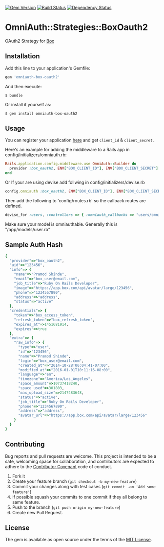 [![Gem Version](https://badge.fury.io/rb/omniauth-box-oauth2.svg)](https://badge.fury.io/rb/omniauth-box-oauth2)
[![Build Status](https://travis-ci.org/pramodshinde/omniauth-box-oauth2.svg?branch=master)](https://travis-ci.org/pramodshinde/omniauth-box-oauth2)
[![Dependency Status](https://gemnasium.com/pramodshinde/omniauth-box-oauth2.svg)](https://gemnasium.com/pramodshinde/omniauth-box-oauth2)

# OmniAuth::Strategies::BoxOauth2

OAuth2 Strategy for [Box](https://www.box.com/)

## Installation

Add this line to your application's Gemfile:

```ruby
gem 'omniauth-box-oauth2'
```

And then execute:

    $ bundle

Or install it yourself as:

    $ gem install omniauth-box-oauth2

## Usage

You can register your application [here](https://cloud.app.box.com/login) and get `client_id` & `client_secret`.

Here's an example for adding the middleware to a Rails app in config/initializers/omniauth.rb:
```ruby
Rails.application.config.middleware.use OmniAuth::Builder do
  provider :box_oauth2, ENV["BOX_CLIENT_ID"], ENV["BOX_CLIENT_SECRET"]
end
```

Or If your are using devise add follwing in config/initializers/devise.rb
```ruby
config.omniauth :box_oauth2, ENV["BOX_CLIENT_ID"], ENV["BOX_CLIENT_SECRET"]
```

Then add the following to 'config/routes.rb' so the callback routes are defined.

```ruby
devise_for :users, :controllers => { :omniauth_callbacks => "users/omniauth_callbacks" }
```

Make sure your model is omniauthable. Generally this is "/app/models/user.rb"

## Sample Auth Hash 
```ruby
{
  "provider"=>"box_oauth2",
  "uid"=>"123456",
  "info"=> {
    "name"=>"Pramod Shinde",
    "email"=>"box_user@email.com",
    "job_title"=>"Ruby On Rails Developer",
    "image"=>"https://app.box.com/api/avatar/large/123456",
    "phone"=>"1234567890",
    "address"=>"address",
    "status"=>"active"
  },
  "credentials"=> {
    "token"=>"box_access_token",
    "refresh_token"=>"box_refresh_token",
    "expires_at"=>1451681914,
    "expires"=>true
  },
  "extra"=> {
    "raw_info"=> {
      "type"=>"user",
      "id"=>"123456",
      "name"=>"Pramod Shinde",
      "login"=>"box_user@email.com",
      "created_at"=>"2014-10-28T00:04:41-07:00",
      "modified_at"=>"2016-01-01T10:11:16-08:00",
      "language"=>"en",
      "timezone"=>"America/Los_Angeles",
      "space_amount"=>10737418240,
      "space_used"=>301803,
      "max_upload_size"=>2147483648,
      "status"=>"active",
      "job_title"=>"Ruby On Rails Developer",
      "phone"=>"1234567890",
      "address"=>"address",
      "avatar_url"=>"https://app.box.com/api/avatar/large/123456"
    }
  }
}
```

## Contributing

Bug reports and pull requests are welcome. This project is intended to be a safe, welcoming space for collaboration, and contributors are expected to adhere to the [Contributor Covenant](contributor-covenant.org) code of conduct.

1. Fork it
2. Create your feature branch (`git checkout -b my-new-feature`)
3. Commit your changes along with test cases (`git commit -am 'Add some feature'`)
4. If possible squash your commits to one commit if they all belong to same feature.
5. Push to the branch (`git push origin my-new-feature`)
6. Create new Pull Request.


## License

The gem is available as open source under the terms of the [MIT License](http://opensource.org/licenses/MIT).

